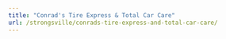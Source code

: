 ```yaml
---
title: "Conrad's Tire Express & Total Car Care"
url: /strongsville/conrads-tire-express-and-total-car-care/
---
```

